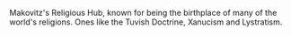 Makovitz's Religious Hub, known for being the birthplace of many of the world's religions. Ones like the Tuvish Doctrine, Xanucism and Lystratism.

